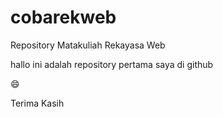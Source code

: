 # cobarekweb
Repository Matakuliah Rekayasa Web

hallo ini adalah repository pertama saya di github

:smile:

Terima Kasih
